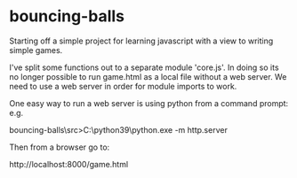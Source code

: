 # bouncing-balls

Starting off a simple project for learning javascript with a view
to writing simple games.

I've split some functions out to a separate module 'core.js'. In doing so
its no longer possible to run game.html as a local file without a web
server. We need to use a web server in order for module imports to work.

One easy way to run a web server is using python from a command prompt:
e.g. 

bouncing-balls\src>C:\python39\python.exe -m http.server

Then from a browser go to:

http://localhost:8000/game.html
